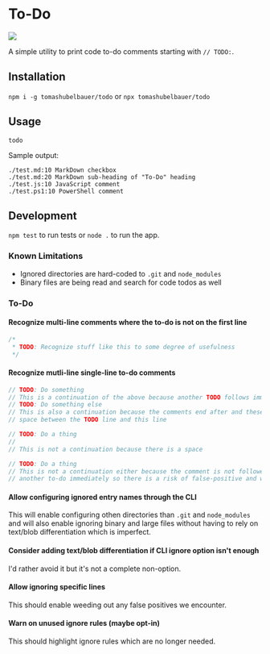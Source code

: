 # To-Do

[![](https://github.com/tomashubelbauer/todo/workflows/github-actions/badge.svg)](https://github.com/TomasHubelbauer/todo/actions)

A simple utility to print code to-do comments starting with `// TODO:`.

## Installation

`npm i -g tomashubelbauer/todo` or `npx tomashubelbauer/todo`

## Usage

`todo`

Sample output:

```
./test.md:10 MarkDown checkbox
./test.md:20 MarkDown sub-heading of "To-Do" heading
./test.js:10 JavaScript comment
./test.ps1:10 PowerShell comment
```

## Development

`npm test` to run tests or `node .` to run the app.

### Known Limitations

- Ignored directories are hard-coded to `.git` and `node_modules`
- Binary files are being read and search for code todos as well

### To-Do

#### Recognize multi-line comments where the to-do is not on the first line

```js
/*
 * TODO: Recognize stuff like this to some degree of usefulness
 */
```

#### Recognize mutli-line single-line to-do comments

```js
// TODO: Do something
// This is a continuation of the above because another TODO follows immediately
// TODO: Do something else
// This is also a continuation because the comments end after and these is no
// space between the TODO line and this line
```

```js
// TODO: Do a thing
// 
// This is not a continuation because there is a space

// TODO: Do a thing
// This is not a continuation either because the comment is not followed by
// another to-do immediately so there is a risk of false-positive and we bail
```

#### Allow configuring ignored entry names through the CLI

This will enable configuring othen directories than `.git` and `node_modules`
and will also enable ignoring binary and large files without having to rely on
text/blob differentiation which is imperfect.

#### Consider adding text/blob differentiation if CLI ignore option isn't enough

I'd rather avoid it but it's not a complete non-option.

#### Allow ignoring specific lines

This should enable weeding out any false positives we encounter.

#### Warn on unused ignore rules (maybe opt-in)

This should highlight ignore rules which are no longer needed.
